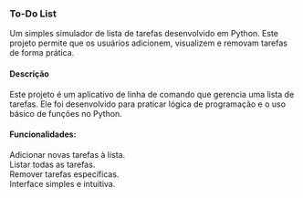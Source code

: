 <h3>To-Do List</h3>
<p>Um simples simulador de lista de tarefas desenvolvido em Python. Este projeto permite que os usuários adicionem, visualizem e removam tarefas de forma prática.</p>



<h4>Descrição</h4>
Este projeto é um aplicativo de linha de comando que gerencia uma lista de tarefas. Ele foi desenvolvido para praticar lógica de programação e o uso básico de funções no Python.

<div>
<h4>Funcionalidades:</h4>
Adicionar novas tarefas à lista.</br>
Listar todas as tarefas.</br>
Remover tarefas específicas.</br>
Interface simples e intuitiva.</br>
</div>
